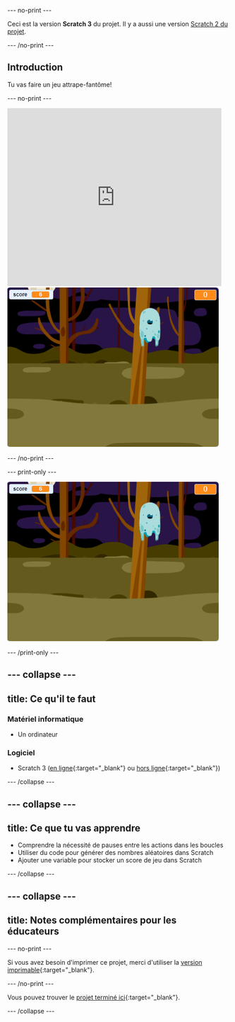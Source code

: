 --- no-print ---

Ceci est la version **Scratch 3** du projet. Il y a aussi une version [Scratch 2 du projet](https://projects.raspberrypi.org/fr-FR/projects/ghostbusters-scratch2).

--- /no-print ---

## Introduction

Tu vas faire un jeu attrape-fantôme!

--- no-print ---

<div class="scratch-preview">
  <iframe allowtransparency="true" width="485" height="402" src="https://scratch.mit.edu/projects/embed/276874679/?autostart=false" frameborder="0" scrolling="no"></iframe>
  <img src="images/showcase-static.png">
</div>

--- /no-print ---

--- print-only ---

![démonstration](images/showcase-static.png)

--- /print-only ---

--- collapse ---
---
title: Ce qu'il te faut
---

### Matériel informatique

- Un ordinateur

### Logiciel

- Scratch 3 ([en ligne](http://rpf.io/scratchon){:target="_blank"} ou [hors ligne](http://rpf.io/scratchoff){:target="_blank"})

--- /collapse ---

--- collapse ---
---
title: Ce que tu vas apprendre
---

- Comprendre la nécessité de pauses entre les actions dans les boucles
- Utiliser du code pour générer des nombres aléatoires dans Scratch
- Ajouter une variable pour stocker un score de jeu dans Scratch

--- /collapse ---

--- collapse ---
---
title: Notes complémentaires pour les éducateurs
---

--- no-print ---

Si vous avez besoin d'imprimer ce projet, merci d'utiliser la [version imprimable](https://projects.raspberrypi.org/fr-FR/projects/ghostbusters/print){:target="_blank"}.

--- /no-print ---

Vous pouvez trouver le [projet terminé ici](http://rpf.io/p/fr-FR/ghostbusters-get){:target="_blank"}.

--- /collapse ---